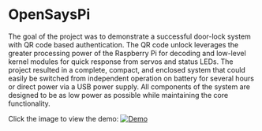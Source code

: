 # OpenSaysPi

The goal of the project was to demonstrate a successful door-lock system with QR code based authentication. The QR code unlock leverages the greater processing power of the Raspberry Pi for decoding and low-level kernel modules for quick response from servos and status LEDs. The project resulted in a complete, compact, and enclosed system that could easily be switched from independent operation on battery for several hours or direct power via a USB power supply. All components of the system are designed to be as low power as possible while maintaining the core functionality.

Click the image to view the demo:
[![Demo](https://img.youtube.com/vi/mEq5bXvg9vU/0.jpg)](https://www.youtube.com/watch?v=mEq5bXvg9vU)
